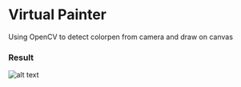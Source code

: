# Virtual Painter
Using OpenCV to detect colorpen from camera and draw on canvas
### Result

![alt text](https://github.com/PhamVuThuNguyet/BAP-Training_AI/blob/9fa23d546c108c4b0ff894b2f3498af975d0b023/Open%20CV/Virtual%20Painter/Img/img.png)
